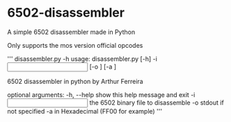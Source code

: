 # 6502-disassembler
A simple 6502 disassembler made in Python

Only supports the mos version official opcodes

'''
disassembler.py -h
usage: disassembler.py [-h] -i <input file> [-o <output file>]
                       [-a <start address>]

6502 disassembler in python by Arthur Ferreira

optional arguments:
  -h, --help          show this help message and exit
  -i <input file>     the 6502 binary file to disassemble
  -o <output file>    stdout if not specified
  -a <start address>  in Hexadecimal (FF00 for example)
'''
